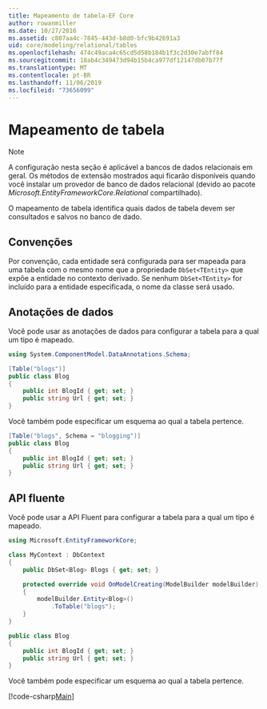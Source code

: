 ```yaml
---
title: Mapeamento de tabela-EF Core
author: rowanmiller
ms.date: 10/27/2016
ms.assetid: c807aa4c-7845-443d-b8d0-bfc9b42691a3
uid: core/modeling/relational/tables
ms.openlocfilehash: 474c49aca4c65cd5d58b184b1f3c2d30e7abff84
ms.sourcegitcommit: 18ab4c349473d94b15b4ca977df12147db07b77f
ms.translationtype: MT
ms.contentlocale: pt-BR
ms.lasthandoff: 11/06/2019
ms.locfileid: "73656099"
---
```

# <a name="table-mapping"></a>Mapeamento de tabela

> [!NOTE]  
> A configuração nesta seção é aplicável a bancos de dados relacionais em geral. Os métodos de extensão mostrados aqui ficarão disponíveis quando você instalar um provedor de banco de dados relacional (devido ao pacote *Microsoft.EntityFrameworkCore.Relational* compartilhado).

O mapeamento de tabela identifica quais dados de tabela devem ser consultados e salvos no banco de dado.

## <a name="conventions"></a>Convenções

Por convenção, cada entidade será configurada para ser mapeada para uma tabela com o mesmo nome que a propriedade `DbSet<TEntity>` que expõe a entidade no contexto derivado. Se nenhum `DbSet<TEntity>` for incluído para a entidade especificada, o nome da classe será usado.

## <a name="data-annotations"></a>Anotações de dados

Você pode usar as anotações de dados para configurar a tabela para a qual um tipo é mapeado.

``` csharp
using System.ComponentModel.DataAnnotations.Schema;

[Table("blogs")]
public class Blog
{
    public int BlogId { get; set; }
    public string Url { get; set; }
}
```

Você também pode especificar um esquema ao qual a tabela pertence.

``` csharp
[Table("blogs", Schema = "blogging")]
public class Blog
{
    public int BlogId { get; set; }
    public string Url { get; set; }
}
```

## <a name="fluent-api"></a>API fluente

Você pode usar a API Fluent para configurar a tabela para a qual um tipo é mapeado.

``` csharp
using Microsoft.EntityFrameworkCore;

class MyContext : DbContext
{
    public DbSet<Blog> Blogs { get; set; }

    protected override void OnModelCreating(ModelBuilder modelBuilder)
    {
        modelBuilder.Entity<Blog>()
            .ToTable("blogs");
    }
}

public class Blog
{
    public int BlogId { get; set; }
    public string Url { get; set; }
}
```

Você também pode especificar um esquema ao qual a tabela pertence.

[!code-csharp[Main](../../../../samples/core/Modeling/FluentAPI/Relational/TableAndSchema.cs?name=Table&highlight=2)]
